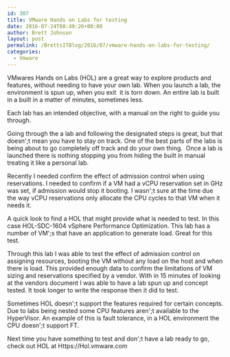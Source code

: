 ```yaml
---
id: 307
title: VMware Hands on Labs for testing
date: 2016-07-24T08:49:26+00:00
author: Brett Johnson
layout: post
permalink: /BrettsITBlog/2016/07/vmware-hands-on-labs-for-testing/
categories:
  - Vmware
---
```

VMwares Hands on Labs (HOL) are a great way to explore products and features, without needing to have your own lab. When you launch a lab, the environment is spun up, when you exit  it is torn down. An entire lab is built in a built in a matter of minutes, sometimes less.

Each lab has an intended objective, with a manual on the right to guide you through.

Going through the a lab and following the designated steps is great, but that doesn';t mean you have to stay on track. One of the best parts of the labs is being about to go completely off track and do your own thing.  Once a lab is launched there is nothing stopping you from hiding the built in manual treating it like a personal lab.

Recently I needed confirm the effect of admission control when using reservations. I needed to confirm if a VM had a vCPU reservation set in GHz was set, if admission would stop it booting. I wasn';t sure at the time due the way vCPU reservations only allocate the CPU cycles to that VM when it needs it.

A quick look to find a HOL that might provide what is needed to test. In this case HOL-SDC-1604 vSphere Performance Optimization. This lab has a number of VM';s that have an application to generate load. Great for this test.

Through this lab I was able to test the effect of admission control on assigning resources, booting the VM without any load on the host and when there is load. This provided enough data to confirm the limitations of VM sizing and reservations specified by a vendor. With in 15 minutes of looking at the vendors document I was able to have a lab spun up and concept tested. It took longer to write the response then it did to test.

Sometimes HOL doesn';t support the features required for certain concepts. Due to labs being nested some CPU features aren';t available to the HyperVisor. An example of this is fault tolerance, in a HOL environment the CPU doesn';t support FT.

Next time you have something to test and don';t have a lab ready to go, check out HOL at Https://Hol.vmware.com